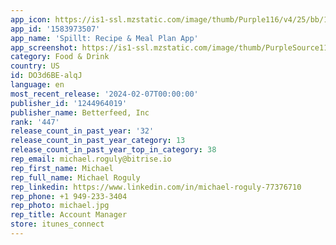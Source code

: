 ```yaml
---
app_icon: https://is1-ssl.mzstatic.com/image/thumb/Purple116/v4/25/bb/1b/25bb1bd9-e396-fe9d-275b-78180aac67e9/AppIcon-0-0-1x_U007emarketing-0-10-0-85-220.png/1024x1024bb.png
app_id: '1583973507'
app_name: 'Spillt: Recipe & Meal Plan App'
app_screenshot: https://is1-ssl.mzstatic.com/image/thumb/PurpleSource112/v4/2a/b9/42/2ab94209-d4ee-68eb-91de-565f5728ec9a/3091da28-2840-4606-a51e-2d26e25eafea_image1.jpeg/1242x2688bb.png
category: Food & Drink
country: US
id: DO3d6BE-alqJ
language: en
most_recent_release: '2024-02-07T00:00:00'
publisher_id: '1244964019'
publisher_name: Betterfeed, Inc
rank: '447'
release_count_in_past_year: '32'
release_count_in_past_year_category: 13
release_count_in_past_year_top_in_category: 38
rep_email: michael.roguly@bitrise.io
rep_first_name: Michael
rep_full_name: Michael Roguly
rep_linkedin: https://www.linkedin.com/in/michael-roguly-77376710
rep_phone: +1 949-233-3404
rep_photo: michael.jpg
rep_title: Account Manager
store: itunes_connect
---
```

